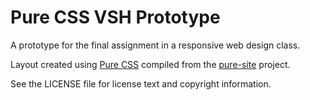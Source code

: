Pure CSS VSH Prototype
========================

A prototype for the final assignment in a responsive web design class.

Layout created using [Pure CSS][pure] compiled from the [pure-site][] project.

[pure]: http://purecss.io/
[pure-site]: https://github.com/yahoo/pure-site

See the LICENSE file for license text and copyright information.


